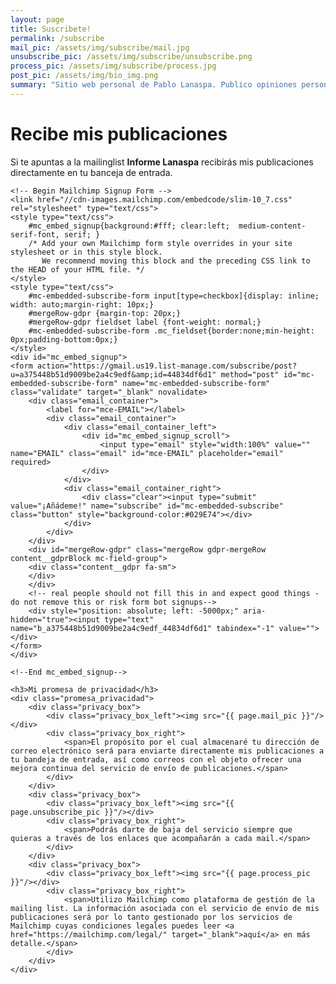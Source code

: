 ```yaml
---
layout: page
title: Suscribete!
permalink: /subscribe
mail_pic: /assets/img/subscribe/mail.jpg
unsubscribe_pic: /assets/img/subscribe/unsubscribe.png
process_pic: /assets/img/subscribe/process.jpg
post_pic: /assets/img/bio_img.png
summary: "Sitio web personal de Pablo Lanaspa. Publico opiniones personales acerca de la economía digital."
---
```

<div class="subscribe_page">
    <h1>Recibe mis publicaciones</h1>
    Si te apuntas a la mailinglist <b>Informe Lanaspa</b> recibirás mis publicaciones directamente en tu banceja de entrada.


    <!-- Begin Mailchimp Signup Form -->
    <link href="//cdn-images.mailchimp.com/embedcode/slim-10_7.css" rel="stylesheet" type="text/css">
    <style type="text/css">
        #mc_embed_signup{background:#fff; clear:left;  medium-content-serif-font, serif; }
        /* Add your own Mailchimp form style overrides in your site stylesheet or in this style block.
           We recommend moving this block and the preceding CSS link to the HEAD of your HTML file. */
    </style>
    <style type="text/css">
        #mc-embedded-subscribe-form input[type=checkbox]{display: inline; width: auto;margin-right: 10px;}
        #mergeRow-gdpr {margin-top: 20px;}
        #mergeRow-gdpr fieldset label {font-weight: normal;}
        #mc-embedded-subscribe-form .mc_fieldset{border:none;min-height: 0px;padding-bottom:0px;}
    </style>
    <div id="mc_embed_signup">
    <form action="https://gmail.us19.list-manage.com/subscribe/post?u=a375448b51d9009be2a4c9edf&amp;id=44834df6d1" method="post" id="mc-embedded-subscribe-form" name="mc-embedded-subscribe-form" class="validate" target="_blank" novalidate>
        <div class="email_container">
            <label for="mce-EMAIL"></label>
            <div class="email_container">
                <div class="email_container_left">
                    <div id="mc_embed_signup_scroll">
                        <input type="email" style="width:100%" value="" name="EMAIL" class="email" id="mce-EMAIL" placeholder="email" required>
                    </div>
                </div>
                <div class="email_container_right">
                    <div class="clear"><input type="submit" value="¡Añádeme!" name="subscribe" id="mc-embedded-subscribe" class="button" style="background-color:#029E74"></div>
                </div>
            </div>
        </div>
        <div id="mergeRow-gdpr" class="mergeRow gdpr-mergeRow content__gdprBlock mc-field-group">
        <div class="content__gdpr fa-sm"> 
        </div>
        </div>
        <!-- real people should not fill this in and expect good things - do not remove this or risk form bot signups-->
        <div style="position: absolute; left: -5000px;" aria-hidden="true"><input type="text" name="b_a375448b51d9009be2a4c9edf_44834df6d1" tabindex="-1" value=""></div>
    </form>
    </div>

    <!--End mc_embed_signup-->

    <h3>Mi promesa de privacidad</h3>
    <div class="promesa_privacidad">
        <div class="privacy_box">
            <div class="privacy_box_left"><img src="{{ page.mail_pic }}"/></div>
            <div class="privacy_box_right">
                <span>El propósito por el cual almacenaré tu dirección de correo electrónico será para enviarte directamente mis publicaciones a tu bandeja de entrada, así como correos con el objeto ofrecer una mejora continua del servicio de envío de publicaciones.</span>
            </div>
        </div>
        <div class="privacy_box">
            <div class="privacy_box_left"><img src="{{ page.unsubscribe_pic }}"/></div>
            <div class="privacy_box_right">
                <span>Podrás darte de baja del servicio siempre que quieras a través de los enlaces que acompañarán a cada mail.</span>
            </div>
        </div>
        <div class="privacy_box">
            <div class="privacy_box_left"><img src="{{ page.process_pic }}"/></div>
            <div class="privacy_box_right">
                <span>Utilizo Mailchimp como plataforma de gestión de la mailing list. La información asociada con el servicio de envío de mis publicaciones será por lo tanto gestionado por los servicios de Mailchimp cuyas condiciones legales puedes leer <a href="https://mailchimp.com/legal/" target="_blank">aquí</a> en más detalle.</span>
            </div>
        </div>
    </div>

</div>
